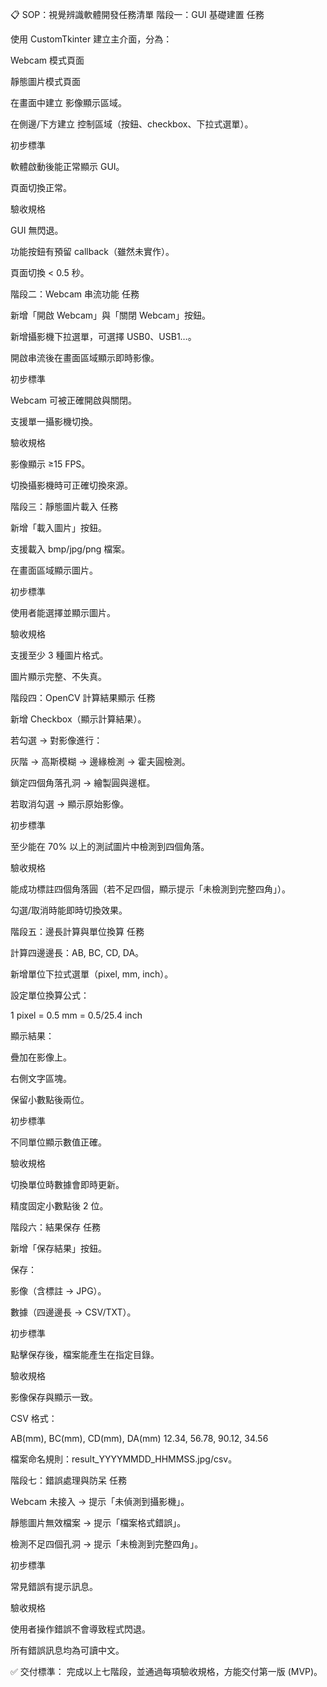 📋 SOP：視覺辨識軟體開發任務清單
階段一：GUI 基礎建置
任務

使用 CustomTkinter 建立主介面，分為：

Webcam 模式頁面

靜態圖片模式頁面

在畫面中建立 影像顯示區域。

在側邊/下方建立 控制區域（按鈕、checkbox、下拉式選單）。

初步標準

軟體啟動後能正常顯示 GUI。

頁面切換正常。

驗收規格

GUI 無閃退。

功能按鈕有預留 callback（雖然未實作）。

頁面切換 < 0.5 秒。

階段二：Webcam 串流功能
任務

新增「開啟 Webcam」與「關閉 Webcam」按鈕。

新增攝影機下拉選單，可選擇 USB0、USB1…。

開啟串流後在畫面區域顯示即時影像。

初步標準

Webcam 可被正確開啟與關閉。

支援單一攝影機切換。

驗收規格

影像顯示 ≥15 FPS。

切換攝影機時可正確切換來源。

階段三：靜態圖片載入
任務

新增「載入圖片」按鈕。

支援載入 bmp/jpg/png 檔案。

在畫面區域顯示圖片。

初步標準

使用者能選擇並顯示圖片。

驗收規格

支援至少 3 種圖片格式。

圖片顯示完整、不失真。

階段四：OpenCV 計算結果顯示
任務

新增 Checkbox（顯示計算結果）。

若勾選 → 對影像進行：

灰階 → 高斯模糊 → 邊緣檢測 → 霍夫圓檢測。

鎖定四個角落孔洞 → 繪製圓與邊框。

若取消勾選 → 顯示原始影像。

初步標準

至少能在 70% 以上的測試圖片中檢測到四個角落。

驗收規格

能成功標註四個角落圓（若不足四個，顯示提示「未檢測到完整四角」）。

勾選/取消時能即時切換效果。

階段五：邊長計算與單位換算
任務

計算四邊邊長：AB, BC, CD, DA。

新增單位下拉式選單（pixel, mm, inch）。

設定單位換算公式：

1 pixel = 0.5 mm = 0.5/25.4 inch

顯示結果：

疊加在影像上。

右側文字區塊。

保留小數點後兩位。

初步標準

不同單位顯示數值正確。

驗收規格

切換單位時數據會即時更新。

精度固定小數點後 2 位。

階段六：結果保存
任務

新增「保存結果」按鈕。

保存：

影像（含標註 → JPG）。

數據（四邊邊長 → CSV/TXT）。

初步標準

點擊保存後，檔案能產生在指定目錄。

驗收規格

影像保存與顯示一致。

CSV 格式：

AB(mm), BC(mm), CD(mm), DA(mm)
12.34, 56.78, 90.12, 34.56


檔案命名規則：result_YYYYMMDD_HHMMSS.jpg/csv。

階段七：錯誤處理與防呆
任務

Webcam 未接入 → 提示「未偵測到攝影機」。

靜態圖片無效檔案 → 提示「檔案格式錯誤」。

檢測不足四個孔洞 → 提示「未檢測到完整四角」。

初步標準

常見錯誤有提示訊息。

驗收規格

使用者操作錯誤不會導致程式閃退。

所有錯誤訊息均為可讀中文。

✅ 交付標準：
完成以上七階段，並通過每項驗收規格，方能交付第一版 (MVP)。